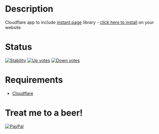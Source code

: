 Description
===========

Cloudflare app to include [instant.page](https://instant.page) library - [click here to install](https://www.cloudflare.com/apps/instant-page-app) on your website

Status
======

[![Stability](https://img.shields.io/badge/stability-stable-green.svg?style=flat)](https://github.com/riklewis/instant-page-app) [![Up votes](https://img.shields.io/badge/up-7-green.svg?style=flat&logo=cloudflare)](https://www.cloudflare.com/apps/instant-page-app) [![Down votes](https://img.shields.io/badge/down-0-red.svg?style=flat&logo=cloudflare)](https://www.cloudflare.com/apps/instant-page-app)

Requirements
============

* [Cloudflare](https://www.cloudflare.com)


Treat me to a beer!
===================

[![PayPal](https://img.shields.io/badge/PayPal-Donate-blue.svg)](https://www.paypal.me/riklewis)
